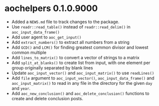 # aochelpers 0.1.0.9000

* Added a `NEWS.md` file to track changes to the package.
* Use `readr::read_table()` instead of `readr::read_delim()` in `aoc_input_data_frame()`
* Add user agent to `aoc_get_input()`
* Add `extract_numbers()` to extract all numbers from a string
* Add `GCD()` and `LCM()` for finding greatest common divisor and lowest common multiple
* Add `lines_to_matrix()` to convert a vector of strings to a matrix
* Add `split_at_blanks()` to create list from input, with one element per group originally separated by blank lines
* Update `aoc_input_vector()` and `aoc_input_matrix()` to use `readLines()`
* Add `file` argument to `aoc_input_vector()`, `aoc_input_data_frame()` and `aoc_input_matrix()` to read in any file in the directory for the given `day` and `year`.
* Add `aoc_new_conclusion()` and `aoc_delete_conclusion()` functions to create and delete conclusion posts.
